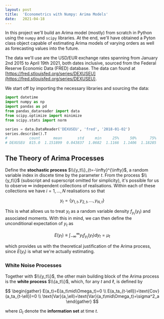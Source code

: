 ```yaml
---
layout: post
title:  'Econometrics with Numpy: Arima Models'
date:   2021-04-18
---
```


In this project we'll build an Arima model (mostly) from scratch in Python
using the `numpy` and `scipy` libraries. At the end, we'll have obtained a
Pyton class object capable of estimating Arima models of varying orders as
well as forecasting values into the future.

The data we'll use are the USD/EUR exchange rates spanning from January 2nd
2015 to April 19th 2021, both dates inclusive, sourced from the Federal
Reserve Economic Data (FRED) database. The data can found at
[https://fred.stlouisfed.org/series/DEXUSEU](https://fred.stlouisfed.org/series/DEXUSEU).

We start off by importing the necessary libraries and sourcing the data:


```python
import datetime
import numpy as np
import pandas as pd
from pandas_datareader import data
from scipy.optimize import minimize
from scipy.stats import norm

series = data.DataReader('DEXUSEU', 'fred', '2018-01-02')
series.describe().T
#          count      mean       std     min     25%     50%      75%     max
# DEXUSEU  815.0  1.151899  0.043837  1.0682  1.1166  1.1406  1.18285  1.2488

```

## The Theory of Arima Processes

Define the **stochastic process** $\\{y_t\\}_{t=-\infty}^{\infty}$, a
random variable index in discete time by the parameter $t$. From the
process $\\{y_t\\}$ (subscript and superscript omitted for simplicity),
it's possible for us to observe $\infty$ independent collections of
realisations. Within each of these collections we have $i=1,\ldots,N$
realisations so that

$$
    y_t=\{y_{1,t},y_{2,t},\ldots,y_{N,t}\}
$$

This is what allows us to treat $y_t$ as a random variable density
$f_{y_t}(y_t)$ and associated moments. With this in mind, we can then
define the unconditional expectation of $y_t$ as 

$$
    E(y_t)\equiv \int_{-\infty}^{\infty}y_tf_{y_t}(y_t)dy_t = \mu_t
$$

which provides us with the theoretical justification of the Arima process,
since $E(y_t)$ is what we're actually estimating.

### White Noise Processes

Together with $\\{y_t\\}$, the other main building block of the Arima
process is the **white process** $\\{a_t\\}$, which, for any $t$ and
$\ell$, is defined by

$$
    \begin{gather}
    E(a_t)=E(a_t\mid\Omega_t)=0 \\
    E(a_ta_{t-\ell})=\text{Cov}(a_ta_{t-\ell})=0 \\
    \text{Var}(a_\ell)=\text{Var}(a_t\mid\Omega_t)=\sigma^2_a 
    \end{gather}
$$

where $\Omega_t$ denote the **information set** at time $t$.   




